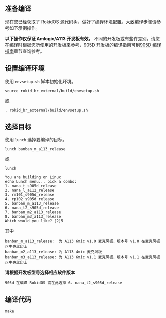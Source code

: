 ## 准备编译

现在您已经获取了 RokidOS 源代码树，做好了编译环境配置。大致编译步骤请参考如下示例操作。

**以下操作仅保证 Amlogic/A113 开发板有效。** 不同的开发板或有些许差别，请您在编译时根据您所使用的开发板来参考，905D 开发板的编译指南可到[905D 编译指南](../../reference/dev_board/amlogic/usermanual_s905d.html)章节查询参考。


## 设置编译环境

使用 ```envsetup.sh``` 脚本初始化环境。
```
source rokid_br_external/build/envsetup.sh
```
或
```
. rokid_br_external/build/envsetup.sh
```

## 选择目标

使用 ```lunch``` 选择要编译的目标。
```
lunch banban_m_a113_release
```
或
```
lunch 

You are building on Linux
echo Lunch menu... pick a combo:
1. nana_t_s905d_release
2. nana_l_a112_release
3. rm101_s905d_release
4. rp102_s905d_release
5. banban_m_a113_release
6. nana_t2_s905d_release
7. banban_m2_a113_release
8. banban_m3_a113_release
Which would you like? [2]5
```
其中
```
banban_m_a113_release:  为 A113 6mic v1.0 麦克风板，版本号 v1.0 在麦克风板正中央丝印上
banban_m2_a113_release: 为 A113 4mic 麦克风板
banban_m3_a113_release: 为 A113 6mic v1.1 麦克风板，版本号 v1.1 在麦克风板正中央丝印上
```
**请根据开发板型号选择相应软件版本**

```905d 在编译 RokidOS 需在此选择 6. nana_t2_s905d_release```

## 编译代码
```
make 
```
